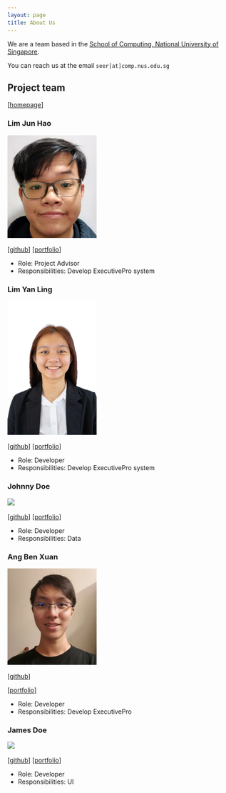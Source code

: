 ```yaml
---
layout: page
title: About Us
---
```


We are a team based in the [School of Computing, National University of Singapore](http://www.comp.nus.edu.sg).

You can reach us at the email `seer[at]comp.nus.edu.sg`

## Project team
[[homepage](https://ay2223s2-cs2103t-w09-4.github.io/tp/)]

### Lim Jun Hao

<img src="images/junhao247.png" width="200px">

[[github](https://github.com/junhao247)]
[[portfolio](team/junhao247.md)]

* Role: Project Advisor
* Responsibilities: Develop ExecutivePro system

### Lim Yan Ling 

<img src="images/yanling.png" width="200px">

[[github](https://github.com/yanlings)]
[[portfolio](team/yanling.md)]

* Role: Developer
* Responsibilities: Develop ExecutivePro system

### Johnny Doe

<img src="images/johndoe.png" width="200px">

[[github](http://github.com/johndoe)] [[portfolio](team/johndoe.md)]

* Role: Developer
* Responsibilities: Data

### Ang Ben Xuan

<img src="images/abenx162.png" width="200px">

[[github](https://github.com/abenx162)]

[[portfolio](team/abenx162.md)]

* Role: Developer
* Responsibilities: Develop ExecutivePro

### James Doe

<img src="images/johndoe.png" width="200px">

[[github](http://github.com/johndoe)]
[[portfolio](team/johndoe.md)]

* Role: Developer
* Responsibilities: UI
